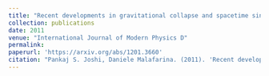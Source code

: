 ```yaml
---
title: "Recent developments in gravitational collapse and spacetime singularities"
collection: publications
date: 2011
venue: "International Journal of Modern Physics D"
permalink: 
paperurl: 'https://arxiv.org/abs/1201.3660'
citation: "Pankaj S. Joshi, Daniele Malafarina. (2011). 'Recent developments in gravitational collapse and spacetime singularities.' <i>International Journal of Modern Physics D</i>."
---
```



